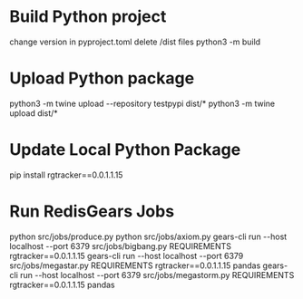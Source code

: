# Build Python project
change version in pyproject.toml
delete /dist files
python3 -m build

# Upload Python package
python3 -m twine upload --repository testpypi dist/*
python3 -m twine upload dist/*

# Update Local Python Package
pip install rgtracker==0.0.1.1.15

# Run RedisGears Jobs
python src/jobs/produce.py 
python src/jobs/axiom.py 
gears-cli run --host localhost --port 6379 src/jobs/bigbang.py REQUIREMENTS rgtracker==0.0.1.1.15
gears-cli run --host localhost --port 6379 src/jobs/megastar.py REQUIREMENTS rgtracker==0.0.1.1.15 pandas
gears-cli run --host localhost --port 6379 src/jobs/megastorm.py REQUIREMENTS rgtracker==0.0.1.1.15 pandas
